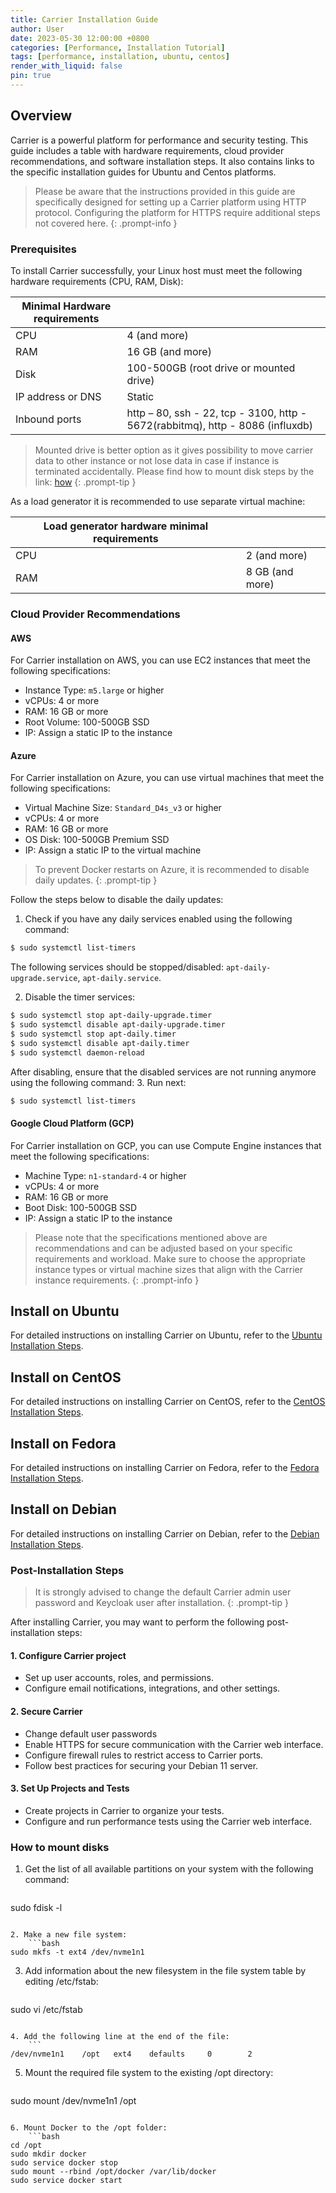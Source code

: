 ```yaml
---
title: Carrier Installation Guide
author: User
date: 2023-05-30 12:00:00 +0800
categories: [Performance, Installation Tutorial]
tags: [performance, installation, ubuntu, centos]
render_with_liquid: false
pin: true
---
```


## Overview
Carrier is a powerful platform for performance and security testing.
This guide includes a table with hardware requirements, cloud provider recommendations, and software installation steps.
It also contains links to the specific installation guides for Ubuntu and Centos platforms.

> Please be aware that the instructions provided in this guide are specifically designed for setting up a Carrier platform using HTTP protocol. Configuring the platform for HTTPS require additional steps not covered here.
{: .prompt-info }

### Prerequisites

To install Carrier successfully, your Linux host must meet the following hardware requirements (CPU, RAM, Disk):

| Minimal Hardware requirements |                    |
|--------------------------------|--------------------|
| CPU                            | 4 (and more)        |
| RAM                            | 16 GB (and more)    |
| Disk                           | 100-500GB (root drive or mounted drive) |
| IP address or DNS              | Static              |
| Inbound ports                  | http – 80, ssh - 22, tcp - 3100, http - 5672(rabbitmq), http - 8086 (influxdb)|

> Mounted drive is better option as it gives possibility to move carrier data to other instance or not lose data in case if instance is terminated accidentally.
> Please find how to mount disk steps by the link: [how](#how-to-mount-disks)
{: .prompt-tip }

As a load generator it is recommended to use separate virtual machine:

| Load generator hardware minimal requirements  |                    |
|--------------------------------|--------------------|
| CPU                            | 2 (and more)       |
| RAM                            | 8 GB (and more)    |


### Cloud Provider Recommendations

#### AWS
For Carrier installation on AWS, you can use EC2 instances that meet the following specifications:
- Instance Type: `m5.large` or higher
- vCPUs: 4 or more
- RAM: 16 GB or more
- Root Volume: 100-500GB SSD
- IP: Assign a static IP to the instance

#### Azure
For Carrier installation on Azure, you can use virtual machines that meet the following specifications:
- Virtual Machine Size: `Standard_D4s_v3` or higher
- vCPUs: 4 or more
- RAM: 16 GB or more
- OS Disk: 100-500GB Premium SSD
- IP: Assign a static IP to the virtual machine


> To prevent Docker restarts on Azure, it is recommended to disable daily updates.
{: .prompt-tip }


Follow the steps below to disable the daily updates:
1. Check if you have any daily services enabled using the following command:
```bash
$ sudo systemctl list-timers
```
The following services should be stopped/disabled: `apt-daily-upgrade.service`, `apt-daily.service`.

2. Disable the timer services:
```bash
$ sudo systemctl stop apt-daily-upgrade.timer
$ sudo systemctl disable apt-daily-upgrade.timer
$ sudo systemctl stop apt-daily.timer
$ sudo systemctl disable apt-daily.timer
$ sudo systemctl daemon-reload
```
After disabling, ensure that the disabled services are not running anymore using the following command:
3. Run next:
```bash
$ sudo systemctl list-timers
```

#### Google Cloud Platform (GCP)
For Carrier installation on GCP, you can use Compute Engine instances that meet the following specifications:
- Machine Type: `n1-standard-4` or higher
- vCPUs: 4 or more
- RAM: 16 GB or more
- Boot Disk: 100-500GB SSD
- IP: Assign a static IP to the instance

> Please note that the specifications mentioned above are recommendations and can be adjusted based on your specific requirements and workload. Make sure to choose the appropriate instance types or virtual machine sizes that align with the Carrier instance requirements.
{: .prompt-info }

## Install on Ubuntu

For detailed instructions on installing Carrier on Ubuntu, refer to the [Ubuntu Installation Steps](https://carrier-io.github.io/posts/carrier-platform-ubuntu/).

## Install on CentOS

For detailed instructions on installing Carrier on CentOS, refer to the [CentOS Installation Steps](https://carrier-iogithub.io/posts/carrier-platform-centos/).


## Install on Fedora

For detailed instructions on installing Carrier on Fedora, refer to the [Fedora Installation Steps](https://carrier-iogithub.io/posts/carrier-platform-fedora/).


## Install on Debian

For detailed instructions on installing Carrier on Debian, refer to the [Debian Installation Steps](https://carrier-iogithub.io/posts/carrier-platform-debian/).


### Post-Installation Steps
> It is strongly advised to change the default Carrier admin user password and Keycloak user after installation.
{: .prompt-tip }

After installing Carrier, you may want to perform the following post-installation steps:

#### 1. Configure Carrier project

- Set up user accounts, roles, and permissions.
- Configure email notifications, integrations, and other settings.

#### 2. Secure Carrier

- Change default user passwords
- Enable HTTPS for secure communication with the Carrier web interface.
- Configure firewall rules to restrict access to Carrier ports.
- Follow best practices for securing your Debian 11 server.

#### 3. Set Up Projects and Tests

- Create projects in Carrier to organize your tests.
- Configure and run performance tests using the Carrier web interface.

### How to mount disks
1. Get the list of all available partitions on your system with the following command:
    ```bash
sudo fdisk -l
```

2. Make a new file system:
    ```bash
sudo mkfs -t ext4 /dev/nvme1n1
```

3. Add information about the new filesystem in the file system table by editing /etc/fstab:
    ```bash
sudo vi /etc/fstab
```

4. Add the following line at the end of the file:
    ```
/dev/nvme1n1    /opt   ext4    defaults     0        2
```

5. Mount the required file system to the existing /opt directory:
    ```bash
sudo mount /dev/nvme1n1 /opt
```

6. Mount Docker to the /opt folder:
    ```bash
cd /opt
sudo mkdir docker
sudo service docker stop
sudo mount --rbind /opt/docker /var/lib/docker
sudo service docker start
```
